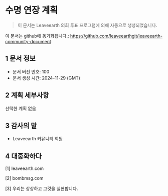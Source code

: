 # 수명 연장 계획

>이 문서는 Leaveearth 의회 투표 프로그램에 의해 자동으로 생성되었습니다.

이 문서는 github에 동기화됩니다.: https://github.com/leaveearthgit/leaveearth-community-document

## 1 문서 정보

- 문서 버전 번호: 100
- 문서 생성 시간: 2024-11-29 (GMT)

## 2 계획 세부사항

선택한 계획 없음

## 3 감사의 말
* Leaveearth 커뮤니티 회원

## 4 대중화하다
[1] leaveearth.com

[2] bombmsg.com

[3] 우리는 상상하고 그것을 실현합니다.